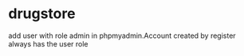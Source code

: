 # drugstore
add user with role admin in phpmyadmin.Account created by register always has the user role 

